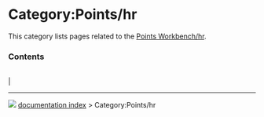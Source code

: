 # Category:Points/hr
This category lists pages related to the [Points Workbench/hr](Points_Workbench/hr.md).

### Contents

|     |     |     |
| --- | --- | --- |
|



---
![](images/Button_right.svg) [documentation index](../README.md) > Category:Points/hr
